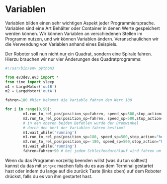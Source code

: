 # Variablen

Variablen bilden einen sehr wichtigen Aspekt jeder Programmiersprache. Variablen sind eine Art Behälter oder Container in denen Werte gespeichert werden können. Wir können Variablen an verschiedenen Stellen im Programm nutzen, und wir können Variablen ändern. Veranschaulichen wir die Verwendung von Variablen anhand eines Beispiels.

Der Roboter soll nun nicht nur ein Quadrat, sondern eine Spirale fahren. Hierzu brauchen wir nur vier Änderungen des  Quadratprogramms:

```python
#!/usr/bin/env python3

from ev3dev.ev3 import *
from time import sleep
m1 = LargeMotor('outB')
m2 = LargeMotor('outA')

fahren=180 #hier bekommt die Variable fahren den Wert 180

for i in range(0,50):
        m1.run_to_rel_pos(position_sp=fahren, speed_sp=500,stop_action="hold")
        m2.run_to_rel_pos(position_sp=fahren, speed_sp=500,stop_action="hold")
        # in den oberen beiden Befehlen wurde der Drehwinkel
        # durch den Wert der Variablen fahren bestimmt 
        m1.wait_while('running')
        m1.run_to_rel_pos(position_sp=180, speed_sp=500,stop_action="hold")
        m2.run_to_rel_pos(position_sp=-180, speed_sp=500,stop_action="hold")
        m1.wait_while('running')
        fahren=fahren+90 # bei jedem Schleifendurchlauf wird fahren um 90 vergrößert 
```

Wenn du das Programm vorzeitig beenden willst \(was du tun solltest\) kannst du das mit `strg+c` machen falls du es aus dem Terminal gestartet hast oder indem du lange auf die zurück Taste \(links oben\) auf dem Roboter drückst, falls du es von ihm gestartet hast.

